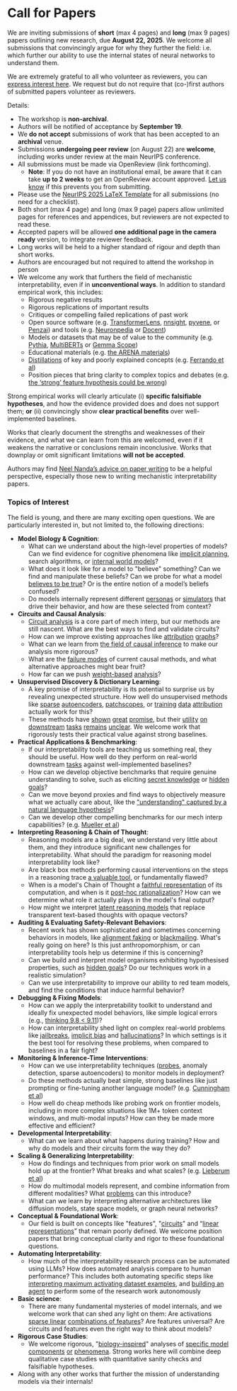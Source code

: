# Call for Papers
We are inviting submissions of **short** (max 4 pages) and **long** (max 9 pages) papers outlining new research, due **August 22, 2025**. We welcome all submissions that convincingly argue for why they further the field: i.e. which further our ability to use the internal states of neural networks to understand them. 

We are extremely grateful to all who volunteer as reviewers, you can [express interest here](https://www.google.com/url?q=https://docs.google.com/forms/d/e/1FAIpQLSdiw1SJllzoTz_nqzDTzTOGb9DV3W_truQyh-WvYj_QGIi7Mg/viewform?usp%3Ddialog&sa=D&source=editors&ust=1753819736315076&usg=AOvVaw0_SpoxxW-309OCsSunhr6X). We request but do not require that (co-)first authors of submitted papers volunteer as reviewers. 

Details: 
* The workshop is **non-archival**.
* Authors will be notified of acceptance by **September 19**.
* We **do not accept** submissions of work that has been accepted to an **archival** venue.
* Submissions **undergoing peer review** (on August 22) are **welcome**, including works under review at the main NeurIPS conference.
* All submissions must be made via OpenReview (link forthcoming).
  * **Note**: If you do not have an institutional email, be aware that it can take **up to 2 weeks** to get an OpenReview account approved. [Let us know](mailto:neurips2025@mechinterpworkshop.com) if this prevents you from submitting.
* Please use the [NeurIPS 2025 LaTeX Template](https://www.google.com/url?q=https://media.neurips.cc/Conferences/NeurIPS2025/Styles.zip&sa=D&source=editors&ust=1753819736316451&usg=AOvVaw0qNMQdKM7nw8n2fowjhVl4) for all submissions (no need for a checklist).
* Both short (max 4 page) and long (max 9 page) papers allow unlimited pages for references and appendices, but reviewers are not expected to read these.
* Accepted papers will be allowed **one additional page in the camera ready** version, to integrate reviewer feedback.
* Long works will be held to a higher standard of rigour and depth than short works.
* Authors are encouraged but not required to attend the workshop in person
* We welcome any work that furthers the field of mechanistic interpretability, even if in **unconventional ways**. In addition to standard empirical work, this includes:
  * Rigorous negative results
  * Rigorous replications of important results
  * Critiques or compelling failed replications of past work
  * Open source software (e.g. [TransformerLens](https://www.google.com/url?q=https://github.com/neelnanda-io/TransformerLens&sa=D&source=editors&ust=1753819736317625&usg=AOvVaw0LdqEa8Yip9-Tdc3d0GP3V), [nnsight](https://www.google.com/url?q=https://github.com/ndif-team/nnsight&sa=D&source=editors&ust=1753819736317703&usg=AOvVaw3jj2-6HmX45zNXR81czPmw), [pyvene](https://www.google.com/url?q=https://github.com/stanfordnlp/pyvene/tree/main/pyvene/models/mlp&sa=D&source=editors&ust=1753819736317778&usg=AOvVaw380ehqrphv7GKhva4Zb8JH), or [Penzai](https://www.google.com/url?q=https://github.com/google-deepmind/penzai&sa=D&source=editors&ust=1753819736317853&usg=AOvVaw3pl9qztPXW53fJqqjZ23Wc)) and tools (e.g. [Neuronpedia](https://www.google.com/url?q=http://neuronpedia.org&sa=D&source=editors&ust=1753819736317926&usg=AOvVaw2pYCXg_gLyLKbm_qyz-o6h) or [Docent](https://www.google.com/url?q=https://transluce.org/introducing-docent&sa=D&source=editors&ust=1753819736317998&usg=AOvVaw3THcI2nXgRjO2aXM2iAm2D))
  * Models or datasets that may be of value to the community (e.g. [Pythia](https://www.google.com/url?q=https://arxiv.org/abs/2304.01373&sa=D&source=editors&ust=1753819736318148&usg=AOvVaw2XjZOBfi8JMqpH4Fnr1XYX), [MultiBERTs](https://www.google.com/url?q=https://arxiv.org/abs/2106.16163&sa=D&source=editors&ust=1753819736318225&usg=AOvVaw0Dc0owB3HfOcBAOXrwKAlw) or [Gemma Scope](https://www.google.com/url?q=https://arxiv.org/abs/2408.05147&sa=D&source=editors&ust=1753819736318295&usg=AOvVaw0pnNXoigCJvmzAyYtVtHJp))
  * Educational materials (e.g. [the ARENA materials](https://www.google.com/url?q=https://arena3-chapter1-transformer-interp.streamlit.app/&sa=D&source=editors&ust=1753819736318435&usg=AOvVaw2Rf-nhRWrFsaFKabViM94j))
  * [Distillations](https://www.google.com/url?q=https://distill.pub/2017/research-debt/&sa=D&source=editors&ust=1753819736318529&usg=AOvVaw2Ug9QS9rcVQVE1to-aNGu0) of key and poorly explained concepts (e.g. [Ferrando et al](https://www.google.com/url?q=https://arxiv.org/abs/2405.00208&sa=D&source=editors&ust=1753819736318650&usg=AOvVaw1AU_WUpyzeMIH6xTQNZHqB))
  * Position pieces that bring clarity to complex topics and debates (e.g. [the ‘strong’ feature hypothesis could be wrong](https://www.google.com/url?q=https://www.alignmentforum.org/posts/tojtPCCRpKLSHBdpn/the-strong-feature-hypothesis-could-be-wrong&sa=D&source=editors&ust=1753819736318913&usg=AOvVaw3nfs5kFuAbfOeBAib0mfmI))

Strong empirical works will clearly articulate (i) **specific falsifiable hypotheses**, and how the evidence provided does and does not support them; **or** (ii) convincingly show **clear practical benefits** over well-implemented baselines. 

Works that clearly document the strengths and weaknesses of their evidence, and what we can learn from this are welcomed, even if it weakens the narrative or conclusions remain inconclusive. Works that downplay or omit significant limitations **will not be accepted**. 

Authors may find [Neel Nanda’s advice on paper writing](https://www.google.com/url?q=https://www.alignmentforum.org/posts/eJGptPbbFPZGLpjsp/highly-opinionated-advice-on-how-to-write-ml-papers&sa=D&source=editors&ust=1753819736319876&usg=AOvVaw0Bor_mLWfnrbeRQ6AZh88J) to be a helpful perspective, especially those new to writing mechanistic interpretability papers. 
### Topics of Interest
The field is young, and there are many exciting open questions. We are particularly interested in, but not limited to, the following directions: 
* **Model Biology & Cognition**:
  * What can we understand about the high-level properties of models? Can we find evidence for cognitive phenomena like [implicit planning](https://www.google.com/url?q=https://transformer-circuits.pub/2025/attribution-graphs/biology.html%23dives-poems&sa=D&source=editors&ust=1753819736320513&usg=AOvVaw0pCcNVM8Da7PH_tJG_z8bp), search algorithms, or [internal world models](https://www.google.com/url?q=https://arxiv.org/abs/2210.13382&sa=D&source=editors&ust=1753819736320630&usg=AOvVaw1NasH0KmvbHZFxAm9CizzL)?
  * What does it look like for a model to "believe" something? Can we find and manipulate these beliefs? Can we probe for what a model [believes to be true](https://www.google.com/url?q=https://arxiv.org/abs/2310.06824&sa=D&source=editors&ust=1753819736320849&usg=AOvVaw3sf8B5l3cFkHyRMp4KaB15)? Or is the entire notion of a model’s beliefs confused?
  * Do models internally represent different [personas](https://www.google.com/url?q=https://arxiv.org/abs/2406.12094&sa=D&source=editors&ust=1753819736321033&usg=AOvVaw3geuipwLF6eC4HRsb6dAhi) or [simulators](https://www.google.com/url?q=https://www.nature.com/articles/s41586-023-06647-8&sa=D&source=editors&ust=1753819736321108&usg=AOvVaw0nYx5VQHhm6wRDc7g-rIOj) that drive their behavior, and how are these selected from context?
* **Circuits and Causal Analysis**:
  * [Circuit analysis](https://www.google.com/url?q=https://distill.pub/2020/circuits/zoom-in/&sa=D&source=editors&ust=1753819736321331&usg=AOvVaw2VCmb_W8xU62XuIKwC_cWB) is a core part of mech interp, but our methods are still nascent. What are the best ways to find and validate circuits?
  * How can we improve existing approaches like [attribution](https://www.google.com/url?q=https://arxiv.org/abs/2406.11944&sa=D&source=editors&ust=1753819736321590&usg=AOvVaw0QZ1RvewxEo3dS6UGESY0B) [graphs](https://www.google.com/url?q=https://transformer-circuits.pub/2025/attribution-graphs/methods.html&sa=D&source=editors&ust=1753819736321675&usg=AOvVaw3NNjMIcUxQBjzQ0PONWb6G)?
  * What can we learn from [the field of causal inference](https://www.google.com/url?q=https://arxiv.org/abs/2407.04690&sa=D&source=editors&ust=1753819736321813&usg=AOvVaw21rJ6iyOH0UcxEdDnpEoyj) to make our analysis more rigorous?
  * What are the [failure modes](https://www.google.com/url?q=https://arxiv.org/abs/2307.15771&sa=D&source=editors&ust=1753819736321951&usg=AOvVaw1Bx0rJPSsst93cGJs0jevA) of current causal methods, and what alternative approaches might bear fruit?
  * How far can we push [weight-based](https://www.google.com/url?q=https://arxiv.org/abs/2301.05217&sa=D&source=editors&ust=1753819736322131&usg=AOvVaw0VhFskApWXJ2XYoVWzPQAJ) [analysis](https://www.google.com/url?q=https://arxiv.org/abs/2410.08417&sa=D&source=editors&ust=1753819736322193&usg=AOvVaw19JZFoUvhhsRdXjhh4m67b)?
* **Unsupervised Discovery & Dictionary Learning**:
  * A key promise of interpretability is its potential to surprise us by revealing unexpected structure. How well do unsupervised methods like [sparse](https://www.google.com/url?q=https://arxiv.org/abs/2103.15949&sa=D&source=editors&ust=1753819736322512&usg=AOvVaw2oXAKEt4ehBPVKEHZSLF0C) [autoencoders](https://www.google.com/url?q=https://transformer-circuits.pub/2023/monosemantic-features&sa=D&source=editors&ust=1753819736322601&usg=AOvVaw0zfPpgMQBuyUhv2_FdISZg), [patch](https://www.google.com/url?q=https://arxiv.org/abs/2401.06102&sa=D&source=editors&ust=1753819736322663&usg=AOvVaw1KyX6RIqd0RRTFlTFl7_vZ)[scopes](https://www.google.com/url?q=https://arxiv.org/abs/2403.10949v2&sa=D&source=editors&ust=1753819736322712&usg=AOvVaw3tVraMmGqPtCJEAC2ppW5O), or [training](https://www.google.com/url?q=https://proceedings.mlr.press/v70/koh17a?ref%3Dhttps://githubhelp.com&sa=D&source=editors&ust=1753819736322798&usg=AOvVaw1OzS6wveoUGBYciTeaM1CM) [data](https://www.google.com/url?q=https://arxiv.org/abs/2308.03296&sa=D&source=editors&ust=1753819736322856&usg=AOvVaw1oEGxmvEGKjemrizsymdtN) [attribution](https://www.google.com/url?q=https://arxiv.org/abs/2205.11482&sa=D&source=editors&ust=1753819736322917&usg=AOvVaw2ZKAsB7NRQWKvjvOM9L178) actually work for this?
  * These methods have [shown](https://www.google.com/url?q=https://transformer-circuits.pub/2024/scaling-monosemanticity/index.html&sa=D&source=editors&ust=1753819736323076&usg=AOvVaw2e8NTg6y4ngb3RL2jMVpn8) [great](https://www.google.com/url?q=https://transformer-circuits.pub/2025/attribution-graphs/biology.html&sa=D&source=editors&ust=1753819736323159&usg=AOvVaw0f6bMymWVTpbDzxKTnyHY7) [promise](https://www.google.com/url?q=https://arxiv.org/abs/2503.10965&sa=D&source=editors&ust=1753819736323217&usg=AOvVaw3h4zC0yL1Lwa7TN11_H212), but their [utility](https://www.google.com/url?q=https://arxiv.org/abs/2502.16681&sa=D&source=editors&ust=1753819736323285&usg=AOvVaw0cHRobspX8o1w6xAIZnOf8) [on](https://www.google.com/url?q=https://www.tilderesearch.com/blog/sieve&sa=D&source=editors&ust=1753819736323340&usg=AOvVaw0l426mFMVhEYtflpbGHgQ3) [downstream](https://www.google.com/url?q=https://arxiv.org/abs/2501.17148&sa=D&source=editors&ust=1753819736323423&usg=AOvVaw3PuUDk-AdvF1H-xPU1M3lT) [tasks](https://www.google.com/url?q=https://transformer-circuits.pub/2024/features-as-classifiers/index.html&sa=D&source=editors&ust=1753819736323496&usg=AOvVaw1IrgRlqIRm5y5vDfCDfS2p) [remains](https://www.google.com/url?q=https://arxiv.org/abs/2502.04382&sa=D&source=editors&ust=1753819736323555&usg=AOvVaw0Jh-3CRkO5yq0rLjPk_fxd) [unclear](https://www.google.com/url?q=https://www.alignmentforum.org/posts/4uXCAJNuPKtKBsi28/negative-results-for-saes-on-downstream-tasks&sa=D&source=editors&ust=1753819736323643&usg=AOvVaw3Oda9LT6oIFuZW3l7WuyC9). We welcome work that rigorously tests their practical value against strong baselines.
* **Practical Applications & Benchmarking**:
  * If our interpretability tools are teaching us something real, they should be useful. How well do they perform on real-world downstream [tasks](https://www.google.com/url?q=https://www.lesswrong.com/posts/wGRnzCFcowRCrpX4Y/downstream-applications-as-validation-of-interpretability&sa=D&source=editors&ust=1753819736324087&usg=AOvVaw2mfDQLeuOUk3Yt7e4EuYFe) against well-implemented baselines?
  * How can we develop objective benchmarks that require genuine understanding to solve, such as eliciting [secret knowledge](https://www.google.com/url?q=https://arxiv.org/abs/2505.14352&sa=D&source=editors&ust=1753819736324331&usg=AOvVaw1FezTY2nZu1j4nvnp9R2jJ) or [hidden goals](https://www.google.com/url?q=https://arxiv.org/abs/2503.10965&sa=D&source=editors&ust=1753819736324400&usg=AOvVaw0j2nxUrG5k7WQtHQNdYjB1)?
  * Can we move beyond proxies and find ways to objectively measure what we actually care about, like the ["understanding" captured by a natural language hypothesis](https://www.google.com/url?q=https://arxiv.org/abs/2502.04382&sa=D&source=editors&ust=1753819736324652&usg=AOvVaw2drysVG4OSPgjGX6esh2W7)?
  * Can we develop other compelling benchmarks for our mech interp capabilities? (e.g. [Mueller et al](https://www.google.com/url?q=https://arxiv.org/abs/2504.13151&sa=D&source=editors&ust=1753819736324827&usg=AOvVaw3DW-ZQL0nuFe6gm3nAXUj1))
* **Interpreting Reasoning & Chain of Thought**:
  * Reasoning models are a big deal, we understand very little about them, and they introduce significant new challenges for interpretability. What should the paradigm for reasoning model interpretability look like?
  * Are black box methods performing causal interventions on the steps in a reasoning trace [a valuable tool](https://www.google.com/url?q=https://arxiv.org/abs/2506.19143&sa=D&source=editors&ust=1753819736325350&usg=AOvVaw2ppo_s6kBcUWo_1ULhVOMN), or fundamentally flawed?
  * When is a model's Chain of Thought a [faithful representation](https://www.google.com/url?q=https://arxiv.org/abs/2305.04388&sa=D&source=editors&ust=1753819736325519&usg=AOvVaw3Ypz2mDny_ttQNHq8SyEQi) of its computation, and when is it [post-hoc rationalization](https://www.google.com/url?q=https://arxiv.org/abs/2503.08679&sa=D&source=editors&ust=1753819736325673&usg=AOvVaw0yVvqNIoJZan1L5oDjUQ4Z)? How can we determine what role it actually plays in the model's final output?
  * How might we interpret [latent reasoning models](https://www.google.com/url?q=https://arxiv.org/abs/2412.06769&sa=D&source=editors&ust=1753819736325888&usg=AOvVaw3FcwgojJJdgUlIrqIKJi0e) that replace transparent text-based thoughts with opaque vectors?
* **Auditing & Evaluating Safety-Relevant Behaviors**:
  * Recent work has shown sophisticated and sometimes concerning behaviors in models, like [alignment faking](https://www.google.com/url?q=https://arxiv.org/abs/2412.14093&sa=D&source=editors&ust=1753819736326283&usg=AOvVaw1X-jMbZS3FeVQPzcfs4SmZ) or [blackmailing](https://www.google.com/url?q=https://www.anthropic.com/research/agentic-misalignment&sa=D&source=editors&ust=1753819736326387&usg=AOvVaw3rwSqyrvHlQQ_WQ4Olo0Yy). What's really going on here? Is this just anthropomorphism, or can interpretability tools help us determine if this is concerning?
  * Can we build and interpret model organisms exhibiting hypothesised properties, such as [hidden goals](https://www.google.com/url?q=https://arxiv.org/abs/2503.10965&sa=D&source=editors&ust=1753819736326721&usg=AOvVaw1aJVdSxW5rtA5t1wsDIjZJ)? Do our techniques work in a realistic simulation?
  * Can we use interpretability to improve our ability to red team models, and find the conditions that induce harmful behavior?
* **Debugging & Fixing Models**:
  * How can we apply the interpretability toolkit to understand and ideally fix unexpected model behaviors, like simple logical errors (e.g., [thinking 9.8 < 9.11](https://www.google.com/url?q=https://transluce.org/observability-interface&sa=D&source=editors&ust=1753819736327720&usg=AOvVaw0AepohKvEqXCJi2ATu-eTF))?
  * How can interpretability shed light on complex real-world problems like [jailbreaks](https://www.google.com/url?q=https://transformer-circuits.pub/2025/attribution-graphs/biology.html%23dives-jailbreak&sa=D&source=editors&ust=1753819736327937&usg=AOvVaw3ktJorbkosmgwJWRBpCAmK), [implicit bias](https://www.google.com/url?q=https://arxiv.org/abs/2506.10922&sa=D&source=editors&ust=1753819736328009&usg=AOvVaw2KDaNUeT7SWHQRV09oFNvF) and [hallucinations](https://www.google.com/url?q=https://arxiv.org/abs/2411.14257&sa=D&source=editors&ust=1753819736328074&usg=AOvVaw3fTt5Gk2Ov_iV2gZ-pKHWi)? In which settings is it the best tool for resolving these problems, when compared to baselines in a fair fight?
* **Monitoring & Inference-Time Interventions**:
  * How can we use interpretability techniques ([probes](https://www.google.com/url?q=https://arxiv.org/abs/2102.12452&sa=D&source=editors&ust=1753819736328422&usg=AOvVaw13kmBiIGR8Y0aSUIW8C32Y), anomaly detection, sparse autoencoders) to monitor models in deployment?
  * Do these methods actually beat simple, strong baselines like just prompting or fine-tuning another language model? (e.g. [Cunningham et al](https://www.google.com/url?q=https://alignment.anthropic.com/2025/cheap-monitors/&sa=D&source=editors&ust=1753819736328737&usg=AOvVaw04wA6tRy0Zw3pN4L8Xfbc_))
  * How well do cheap methods like probing work on frontier models, including in more complex situations like 1M+ token context windows, and multi-modal inputs? How can they be made more effective and efficient?
* **Developmental Interpretability**:
  * What can we learn about what happens during training? How and why do models and their circuits form the way they do?
* **Scaling & Generalizing Interpretability**:
  * How do findings and techniques from prior work on small models hold up at the frontier? What breaks and what scales? (e.g. [Lieberum et al](https://www.google.com/url?q=https://arxiv.org/abs/2307.09458&sa=D&source=editors&ust=1753819736329541&usg=AOvVaw22CCVCzVTEzmxgTxI9tTOm))
  * How do multimodal models represent, and combine information from different modalities? What [problems](https://www.google.com/url?q=https://openreview.net/pdf?id%3DVUhRdZp8ke&sa=D&source=editors&ust=1753819736329762&usg=AOvVaw1x1-D27Az4R_Lhy9qgHZ5Z) can this introduce?
  * What can we learn by interpreting alternative architectures like diffusion models, state space models, or graph neural networks?
* **Conceptual & Foundational Work**:
  * Our field is built on concepts like "features", "[circuits](https://www.google.com/url?q=https://distill.pub/2020/circuits/zoom-in/&sa=D&source=editors&ust=1753819736330152&usg=AOvVaw17AZFHvRqPcoPXSOYoq5TJ)" and “[linear representations](https://www.google.com/url?q=https://transformer-circuits.pub/2024/july-update/index.html%23linear-representations&sa=D&source=editors&ust=1753819736330266&usg=AOvVaw1o8uTgDAagR6GC3gth8yu5)” that remain poorly defined. We welcome position papers that bring conceptual clarity and rigor to these foundational questions.
* **Automating Interpretability**:
  * How much of the interpretability research process can be automated using LLMs? How does automated analysis compare to human performance? This includes both automating specific steps like [interpreting maximum activating dataset examples](https://www.google.com/url?q=https://openaipublic.blob.core.windows.net/neuron-explainer/paper/index.html&sa=D&source=editors&ust=1753819736330830&usg=AOvVaw1YhBF1f3IFlY5ghPN-bfuJ), and [building an agent](https://www.google.com/url?q=https://arxiv.org/abs/2404.14394&sa=D&source=editors&ust=1753819736330921&usg=AOvVaw1gVyekzkc87-Hdv4IPN9Ff) to perform some of the research work autonomously
* **Basic science**:
  * There are many fundamental mysteries of model internals, and we welcome work that can shed any light on them: Are activations [sparse linear](https://www.google.com/url?q=https://arxiv.org/abs/1601.03764&sa=D&source=editors&ust=1753819736331269&usg=AOvVaw3YOP6f30-WtwMyuvBr0Hzo) [combinations of features](https://www.google.com/url?q=https://transformer-circuits.pub/2022/toy_model/index.html&sa=D&source=editors&ust=1753819736331359&usg=AOvVaw1-FfYKaTB95VxqIeeOvYIG)? Are features universal? Are circuits and features even the right way to think about models?
* **Rigorous Case Studies**:
  * We welcome rigorous, "[biology-inspired](https://www.google.com/url?q=https://distill.pub/2020/circuits/curve-circuits/&sa=D&source=editors&ust=1753819736331663&usg=AOvVaw1j6HqLPqFT9HhVuzMfLz8A)" analyses of [specific model](https://www.google.com/url?q=https://arxiv.org/abs/2310.04625&sa=D&source=editors&ust=1753819736331743&usg=AOvVaw1p0eHvsfM4jkEM3crErOiq) [components](https://www.google.com/url?q=https://transformer-circuits.pub/2024/scaling-monosemanticity/index.html&sa=D&source=editors&ust=1753819736331853&usg=AOvVaw0WKPt678Mk5ApjikpJpDZy) [or](https://www.google.com/url?q=https://arxiv.org/abs/2305.01610&sa=D&source=editors&ust=1753819736331912&usg=AOvVaw1ZCPKrxdP2ZuNxrBEJ5kfC) [phenomena](https://www.google.com/url?q=https://arxiv.org/abs/2306.09346&sa=D&source=editors&ust=1753819736331976&usg=AOvVaw0EapABCsOK9AM8yBuB7rsl). Strong works here will combine deep qualitative case studies with quantitative sanity checks and falsifiable hypotheses.
* Along with any other works that further the mission of understanding models via their internals!